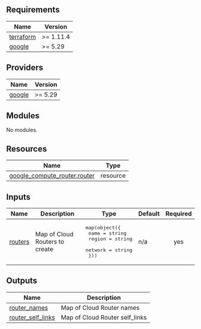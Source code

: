 ## Requirements

| Name | Version |
|------|---------|
| <a name="requirement_terraform"></a> [terraform](#requirement\_terraform) | >= 1.11.4 |
| <a name="requirement_google"></a> [google](#requirement\_google) | >= 5.29 |

## Providers

| Name | Version |
|------|---------|
| <a name="provider_google"></a> [google](#provider\_google) | >= 5.29 |

## Modules

No modules.

## Resources

| Name | Type |
|------|------|
| [google_compute_router.router](https://registry.terraform.io/providers/hashicorp/google/latest/docs/resources/compute_router) | resource |

## Inputs

| Name | Description | Type | Default | Required |
|------|-------------|------|---------|:--------:|
| <a name="input_routers"></a> [routers](#input\_routers) | Map of Cloud Routers to create | <pre>map(object({<br/>    name    = string<br/>    region  = string<br/>    network = string<br/>  }))</pre> | n/a | yes |

## Outputs

| Name | Description |
|------|-------------|
| <a name="output_router_names"></a> [router\_names](#output\_router\_names) | Map of Cloud Router names |
| <a name="output_router_self_links"></a> [router\_self\_links](#output\_router\_self\_links) | Map of Cloud Router self\_links |
